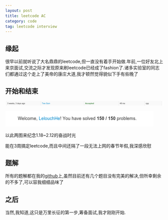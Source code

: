 ```yaml
---
layout: post
title: leetcode AC
category: code
tag: leetcode interview
---
```


## 缘起

很早以前就听说了大名鼎鼎的leetcode,但一直没有着手开始做.年前,一位好友北上来京面试,交流之际才发现原来刷leetcode已经成了fashion了.诸多实验室的同志们都通过这个走上了美帝的康庄大道,我才顿然觉得貌似下手有些晚了

## 开始和结束

![开始][start]

![结束][end]

以此两图来纪念1.18~2.12的奋战时光

能在3周搞定leetcode,而且中间还隔了一段无法上网的春节年假,我深感欣慰

## 题解

所有的题解都在我的[github][leetcode]上,虽然目前还有几个题目没有完美的解决,但所幸剩余的不多了,可以容我细细品味了

## 之后

当然,我知道,这只是万里长征的第一步,筹备面试,我才刚刚开始.

[start]: /image/leetcode_start.png "leetcode 开始"
[end]: /image/leetcode_end.png "leetcode 结束"
[leetcode]: https://github.com/LelouchHe/leetcode
